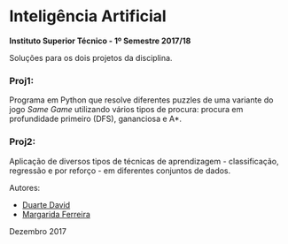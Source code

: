 # Inteligência Artificial

**Instituto Superior Técnico - 1º Semestre 2017/18**

Soluções para os dois projetos da disciplina.

### Proj1: 
Programa em Python que resolve diferentes puzzles de uma variante do jogo _Same Game_ utilizando vários tipos de procura: procura em profundidade primeiro (DFS), gananciosa e A\*.

### Proj2:
Aplicação de diversos tipos de técnicas de aprendizagem - classificação, regressão e por reforço - em diferentes conjuntos de dados.

Autores:
- [Duarte David](https://github.com/drcd1)
- [Margarida Ferreira](https://github.com/Marghrid)

Dezembro 2017
